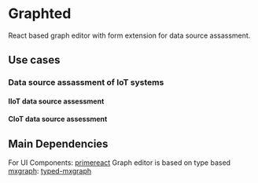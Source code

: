 # Graphted
React based graph editor with form extension for data source assassment.

## Use cases

### Data source assassment of IoT systems

#### IIoT data source assessment

#### CIoT data source assessment

## Main Dependencies
For UI Components: [primereact](https://github.com/primefaces/primereact)
Graph editor is based on type based [mxgraph](https://github.com/jgraph/mxgraph): [typed-mxgraph](https://github.com/typed-mxgraph/typed-mxgraph/)
